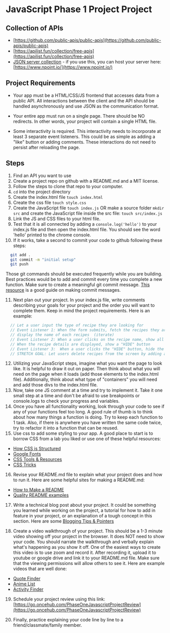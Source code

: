 # JavaScript Phase 1 Project Project 

## Collection of APIs 
- [https://github.com/public-apis/public-apis](https://github.com/public-apis/public-apis) 
- [https://apilist.fun/collection/free-apis](https://apilist.fun/collection/free-apis) 
- [JSON server collection](https://github.com/Dane-Dawson/json-server-collection) - if you use this, you can host your server here: [https://www.npoint.io/](https://www.npoint.io/)

## Project Requirements
- Your app must be a HTML/CSS/JS frontend that accesses data from a public API. All interactions between the client and the API should be handled asynchronously and use JSON as the communication format.

- Your entire app must run on a single page. There should be NO redirects. In other words, your project will contain a single HTML file.

- Some interactivity is required. This interactivity needs to incorporate at least 3 separate event listeners. This could be as simple as adding a "like" button or adding comments. These interactions do not need to persist after reloading the page.

## Steps 
1. Find an API you want to use
2. Create a project repo on github with a README.md and a MIT license.
3. Follow the steps to clone that repo to your computer. 
4. `cd` into the project directory 
5. Create the index.html file   `touch index.html`
6. Create the css file `touch style.css` 
7. Create the JavaScript file `touch index.js`  OR make a source folder `mkdir src` and create the JavaScript file inside the src file: `touch src/index.js`
8. Link the JS and CSS files to your html file. 
9. Test that it is all connected by adding a `console.log('hello')` to your index.js file and then open the index.html file. You should see the word 'hello' printed to the chrome console. 
10. If it works, take a second to commit your code to github following these steps: 
```bash
  git add .
  git commit -m "initial setup" 
  git push 
``` 
Those git commands should be executed frequently while you are building.  Best practices would be to add and commit every time you complete a new function. Make sure to create a meaningful git commit message. [This resource](https://chris.beams.io/posts/git-commit/) is a good guide on making commit messages. 

11. Next plan out your project. In your index.js file, write comments describing your goals for your project and the order you will want to complete them. Keep in mind the project requirements. Here is an example: 
```JavaScript
  // Let a user input the type of recipe they are looking for
  // Event Listener 1: When the form submits, fetch the recipes they are searching for 
  // display the name of each recipes  (iterate)
  // Event Listener 2: When a user clicks on the recipe name, show all the recipe details
  // When the recipe details are displayed, show a "HIDE" button
  // Event Listener 3:  When a user clicks the "HIDE" button, hide the details of the recipe. 
  // STRETCH GOAL: Let users delete recipes from the screen by adding an "X" next to each recipe name 
``` 
12. Utilizing your JavaScript steps, imagine what you want the page to look like. It is helpful to draw it out on paper. Then think about what you will need on the page when it loads (add those elements to the index.html file).  Additionally, think about what type of "containers" you will need and add those divs to the index.html file. 
13. Now, take one JS comment at a time and try to implement it. Take it one small step at a time and don't be afraid to use breakpoints or console.logs to check your progress and variables. 
14. Once you have all functionality working, look through your code to see if any of your functions feel too long.  A good rule of thumb is to think about how many things a function is doing.  Try to keep each function to 1 task.  Also, if there is anywhere you have written the same code twice, try to refactor it into a function that can be reused.
15.  Use css to add some styling to your app.  A good place to start is to borrow CSS from a lab you liked or use one of these helpful resources: 
 - [How CSS is Structured](https://developer.mozilla.org/en-US/docs/Learn/CSS/First_steps/How_CSS_is_structured)
 - [Google Fonts](https://fonts.google.com/)
 - [CSS Tools & Resources](https://html-css-js.com/css/)
 - [CSS Tricks](https://css-tricks.com/)

16. Revise your README.md file to explain what your project does and how to run it. Here are some helpful sites for making a README.md:  
- [How to Make a README](https://www.makeareadme.com/) 
- [Quality README examples](https://github.com/matiassingers/awesome-readme) 

17. Write a technical blog post about your project. It could be something you learned while working on the project, a tutorial for how to add in feature in your project, or an explanation of a tough concept in this section. Here are some [Blogging Tips & Pointers](https://docs.google.com/document/d/1n7qfOAcxCbSENcdT9FFAR-xhcyf00AOL1l37Iw2PO-s/edit)

18. Create a video walkthrough of your project. This should be a 1-3 minute video showing off your project in the browser. It does NOT need to show your code. You should narrate the walkthrough and verbally explain what's happening as you show it off. One of the easiest ways to create this video is to use zoom and record it.  After recording it, upload it to youtube or google drive and link it to your README.md file. Make sure that the viewing permissions will allow others to see it. Here are example videos that are well done: 
- [Quote Finder](https://www.youtube.com/watch?v=JNC1NWyxrWo)
- [Anime List](https://www.youtube.com/watch?v=PsiGwsgbL-A)
- [Activity Finder](https://www.youtube.com/watch?v=sBLFe16f03M)


19.  Schedule your project review using this link: [https://go.oncehub.com/PhaseOneJavascriptProjectReview](https://go.oncehub.com/PhaseOneJavascriptProjectReview)

20. Finally, practice explaining your code line by line to a friend/classmate/family member. 
